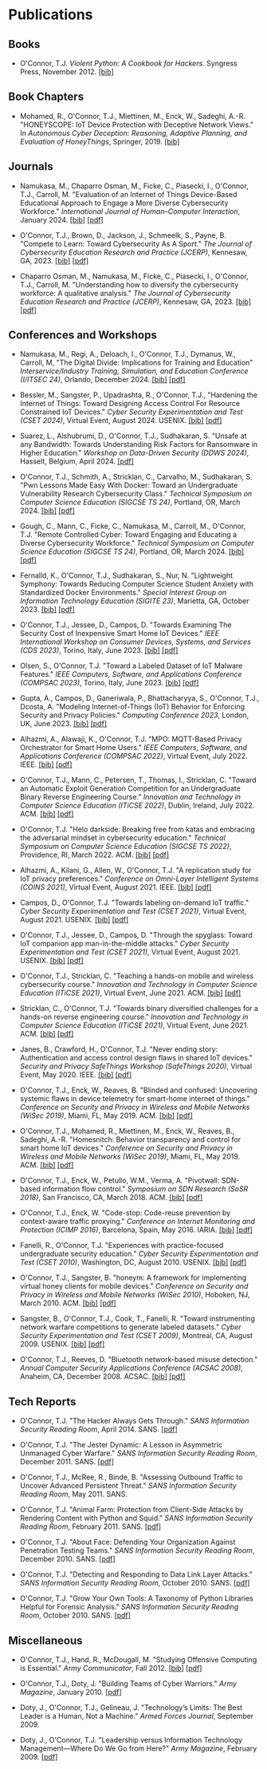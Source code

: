 # Publications
 
## Books

- O'Connor, T.J. *Violent Python: A Cookbook for Hackers.* Syngress Press, November 2012. [[bib]](https://raw.githubusercontent.com/tj-oconnor/Publications/main/bib/oconnor2012violent.bib)

## Book Chapters

- Mohamed, R., O'Connor, T.J., Miettinen, M., Enck, W., Sadeghi, A.-R. "HONEYSCOPE: IoT Device Protection with Deceptive Network Views." In *Autonomous Cyber Deception: Reasoning, Adaptive Planning, and Evaluation of HoneyThings*, Springer, 2019. [[bib]](https://raw.githubusercontent.com/tj-oconnor/Publications/main/bib/mohamed2019honeyscope.bib)

## Journals

- Namukasa, M., Chaparro Osman, M., Ficke, C., Piasecki, I., O'Connor, T.J., Carroll, M. "Evaluation of an Internet of Things Device-Based Educational Approach to Engage a More Diverse Cybersecurity Workforce." *International Journal of Human–Computer Interaction*, January 2024. [[bib]](https://github.com/tj-oconnor/Publications/raw/main/bib/ihjhci24namukasa.bib) [[pdf]](https://github.com/tj-oconnor/Publications/raw/main/pdf/ihjhci24namukasa.pdf)

- O'Connor, T.J., Brown, D., Jackson, J., Schmeelk, S., Payne, B. "Compete to Learn: Toward Cybersecurity As A Sport." *The Journal of Cybersecurity Education Research and Practice (JCERP)*, Kennesaw, GA, 2023. [[bib]](https://raw.githubusercontent.com/tj-oconnor/Publications/main/bib/jcerp2023oconnor.bib) [[pdf]](https://github.com/tj-oconnor/Publications/raw/main/pdf/jcerp2023oconnor.pdf)

- Chaparro Osman, M., Namukasa, M., Ficke, C., Piasecki, I., O'Connor, T.J., Carroll, M. "Understanding how to diversify the cybersecurity workforce: A qualitative analysis." *The Journal of Cybersecurity Education Research and Practice (JCERP)*, Kennesaw, GA, 2023. [[bib]](https://raw.githubusercontent.com/tj-oconnor/Publications/main/bib/jcerp2023osman.bib) [[pdf]](https://github.com/tj-oconnor/Publications/raw/main/pdf/jcerp2023osman.pdf)

## Conferences and Workshops

- Namukasa, M., Regi,  A., Deloach, I., O'Connor, T.J., Dymanus, W., Carroll, M, "The Digital Divide: Implications for Training and Education" *Interservice/Industry Training, Simulation, and Education Conference (I/ITSEC 24)*, Orlando, December 2024. [[bib]](https://raw.githubusercontent.com/tj-oconnor/Publications/main/bib/iitsec2024namukasa.bib) [[pdf]](https://raw.githubusercontent.com/tj-oconnor/Publications/main/pdf/iitsec2024namukasa.pdf)

- Bessler, M., Sangster, P., Upadrashta, R., O'Connor, T.J., "Hardening the Internet of Things: Toward Designing Access
Control For Resource Constrained IoT Devices." *Cyber Security Experimentation and Test (CSET 2024)*, Virtual Event, August 2024. USENIX. [[bib]](https://raw.githubusercontent.com/tj-oconnor/Publications/main/bib/cset2024bessler.bib) [[pdf]](https://raw.githubusercontent.com/tj-oconnor/Publications/main/pdf/cset2024bessler.pdf)


- Suarez, L., Alshubrumi, D., O'Connor, T.J., Sudhakaran, S. "Unsafe at any Bandwidth: Towards Understanding Risk Factors for Ransomware in Higher Education." *Workshop on Data-Driven Security (DDWS 2024)*, Hasselt, Belgium, April 2024. [[pdf]](https://raw.githubusercontent.com/tj-oconnor/Publications/main/pdf/ddsw24suarez.pdf)

- O'Connor, T.J., Schmith, A., Stricklan, C., Carvalho, M., Sudhakaran, S. "Pwn Lessons Made Easy With Docker: Toward an Undergraduate Vulnerability Research Cybersecurity Class." *Technical Symposium on Computer Science Education (SIGCSE TS 24)*, Portland, OR, March 2024. [[bib]](https://raw.githubusercontent.com/tj-oconnor/Publications/main/bib/sigcse24oconnor.bib) [[pdf]](https://raw.githubusercontent.com/tj-oconnor/Publications/main/pdf/sigcse24oconnor.pdf)

- Gough, C., Mann, C., Ficke, C., Namukasa, M., Carroll, M., O'Connor, T.J. "Remote Controlled Cyber: Toward Engaging and Educating a Diverse Cybersecurity Workforce." *Technical Symposium on Computer Science Education (SIGCSE TS 24)*, Portland, OR, March 2024. [[bib]](https://raw.githubusercontent.com/tj-oconnor/Publications/main/bib/sigcse24gough.bib) [[pdf]](https://raw.githubusercontent.com/tj-oconnor/Publications/main/pdf/sigcse24gough.pdf)

- Fernalld, K., O'Connor, T.J., Sudhakaran, S., Nur, N. "Lightweight Symphony: Towards Reducing Computer Science Student Anxiety with Standardized Docker Environments." *Special Interest Group on Information Technology Education (SIGITE 23)*, Marietta, GA, October 2023. [[bib]](https://raw.githubusercontent.com/tj-oconnor/Publications/main/bib/sigite23fernalld.bib) [[pdf]](https://github.com/tj-oconnor/Publications/raw/main/pdf/sigite23fernalld.pdf)

- O'Connor, T.J., Jessee, D., Campos, D. "Towards Examining The Security Cost of Inexpensive Smart Home IoT Devices." *IEEE International Workshop on Consumer Devices, Systems, and Services (CDS 2023)*, Torino, Italy, June 2023. [[bib]](https://raw.githubusercontent.com/tj-oconnor/Publications/main/bib/cdn23oconnor.bib) [[pdf]](https://github.com/tj-oconnor/Publications/raw/main/pdf/cdn23oconnor.pdf)

- Olsen, S., O'Connor, T.J. "Toward a Labeled Dataset of IoT Malware Features." *IEEE Computers, Software, and Applications Conference (COMPSAC 2023)*, Torino, Italy, June 2023. [[bib]](https://raw.githubusercontent.com/tj-oconnor/Publications/main/bib/compsac23olsen.bib) [[pdf]](https://github.com/tj-oconnor/Publications/raw/main/pdf/compsac23olsen.pdf)

- Gupta, A., Campos, D., Ganeriwala, P., Bhattacharyya, S., O'Connor, T.J., Dcosta, A. "Modeling Internet-of-Things (IoT) Behavior for Enforcing Security and Privacy Policies." *Computing Conference 2023*, London, UK, June 2023. [[bib]](https://github.com/tj-oconnor/Publications/raw/main/bib/computing23ganeriwala.bib) [[pdf]](https://github.com/tj-oconnor/Publications/raw/main/pdf/computing2023gupta.pdf)

- Alhazmi, A., Alawaji, K., O'Connor, T.J. "MPO: MQTT-Based Privacy Orchestrator for Smart Home Users." *IEEE Computers, Software, and Applications Conference (COMPSAC 2022)*, Virtual Event, July 2022. IEEE. [[bib]](https://raw.githubusercontent.com/tj-oconnor/Publications/main/bib/compsac2022alhazmi.bib) [[pdf]](https://github.com/tj-oconnor/Publications/raw/main/pdf/compsac22alhazmi.pdf)

- O'Connor, T.J., Mann, C., Petersen, T., Thomas, I., Stricklan, C. "Toward an Automatic Exploit Generation Competition for an Undergraduate Binary Reverse Engineering Course." *Innovation and Technology in Computer Science Education (ITiCSE 2022)*, Dublin, Ireland, July 2022. ACM. [[bib]](https://raw.githubusercontent.com/tj-oconnor/Publications/main/bib/iticse2022oconnor.bib) [[pdf]](https://raw.githubusercontent.com/tj-oconnor/Publications/main/pdf/iticse2022oconnor.pdf)

- O'Connor, T.J. "Helo darkside: Breaking free from katas and embracing the adversarial mindset in cybersecurity education." *Technical Symposium on Computer Science Education (SIGCSE TS 2022)*, Providence, RI, March 2022. ACM. [[bib]](https://raw.githubusercontent.com/tj-oconnor/Publications/main/bib/sigcse2022oconnor.bib) [[pdf]](https://github.com/tj-oconnor/Publications/raw/main/pdf/sigcse22-oconnor.pdf)

- Alhazmi, A., Kilani, G., Allen, W., O'Connor, T.J. "A replication study for IoT privacy preferences." *Conference on Omni-Layer Intelligent Systems (COINS 2021)*, Virtual Event, August 2021. IEEE. [[bib]](https://raw.githubusercontent.com/tj-oconnor/Publications/main/bib/coins2021alhazmi.bib) [[pdf]](https://raw.githubusercontent.com/tj-oconnor/Publications/raw/main/pdf/coins2021alhazmi.pdf)

- Campos, D., O'Connor, T.J. "Towards labeling on-demand IoT traffic." *Cyber Security Experimentation and Test (CSET 2021)*, Virtual Event, August 2021. USENIX. [[bib]](https://raw.githubusercontent.com/tj-oconnor/Publications/main/bib/cset2021campos.bib) [[pdf]](https://raw.githubusercontent.com/tj-oconnor/Publications/raw/main/pdf/cset2021campos.pdf)

- O'Connor, T.J., Jessee, D., Campos, D. "Through the spyglass: Toward IoT companion app man-in-the-middle attacks." *Cyber Security Experimentation and Test (CSET 2021)*, Virtual Event, August 2021. USENIX. [[bib]](https://raw.githubusercontent.com/tj-oconnor/Publications/main/bib/cset2021oconnor.bib) [[pdf]](https://raw.githubusercontent.com/tj-oconnor/Publications/main/pdf/cset2021oconnor.pdf)

- O'Connor, T.J., Stricklan, C. "Teaching a hands-on mobile and wireless cybersecurity course." *Innovation and Technology in Computer Science Education (ITiCSE 2021)*, Virtual Event, June 2021. ACM. [[bib]](https://raw.githubusercontent.com/tj-oconnor/Publications/main/bib/iticse2021oconnor.bib) [[pdf]](https://raw.githubusercontent.com/tj-oconnor/Publications/raw/main/pdf/iticse2021oconnor.pdf)

- Stricklan, C., O'Connor, T.J. "Towards binary diversified challenges for a hands-on reverse engineering course." *Innovation and Technology in Computer Science Education (ITiCSE 2021)*, Virtual Event, June 2021. ACM. [[bib]](https://raw.githubusercontent.com/tj-oconnor/Publications/main/bib/iticse2021stricklan.bib) [[pdf]](https://raw.githubusercontent.com/tj-oconnor/Publications/raw/main/pdf/iticse2021stricklan.pdf)

- Janes, B., Crawford, H., O'Connor, T.J. "Never ending story: Authentication and access control design flaws in shared IoT devices." *Security and Privacy SafeThings Workshop (SafeThings 2020)*, Virtual Event, May 2020. IEEE. [[bib]](https://raw.githubusercontent.com/tj-oconnor/Publications/main/bib/safethings2020janes.bib) [[pdf]](https://raw.githubusercontent.com/tj-oconnor/Publications/main/pdf/safethings2020janes.pdf)

- O'Connor, T.J., Enck, W., Reaves, B. "Blinded and confused: Uncovering systemic flaws in device telemetry for smart-home internet of things." *Conference on Security and Privacy in Wireless and Mobile Networks (WiSec 2019)*, Miami, FL, May 2019. ACM. [[bib]](https://raw.githubusercontent.com/tj-oconnor/Publications/main/bib/wisec2019oconnor1.bib) [[pdf]](https://raw.githubusercontent.com/tj-oconnor/Publications/main/pdf/wisec2019oconnor1.pdf)

- O'Connor, T.J., Mohamed, R., Miettinen, M., Enck, W., Reaves, B., Sadeghi, A.-R. "Homesnitch: Behavior transparency and control for smart home IoT devices." *Conference on Security and Privacy in Wireless and Mobile Networks (WiSec 2019)*, Miami, FL, May 2019. ACM. [[bib]](https://raw.githubusercontent.com/tj-oconnor/Publications/main/bib/wisec2019oconnor2.bib) [[pdf]](https://raw.githubusercontent.com/tj-oconnor/Publications/main/pdf/wisec2019oconnor2.pdf)

- O'Connor, T.J., Enck, W., Petullo, W.M., Verma, A. "Pivotwall: SDN-based information flow control." *Symposium on SDN Research (SoSR 2018)*, San Francisco, CA, March 2018. ACM. [[bib]](https://raw.githubusercontent.com/tj-oconnor/Publications/main/bib/sosr2018oconnor.bib) [[pdf]](https://raw.githubusercontent.com/tj-oconnor/Publications/main/pdf/sosr2018oconnor.pdf)

- O'Connor, T.J., Enck, W. "Code-stop: Code-reuse prevention by context-aware traffic proxying." *Conference on Internet Monitoring and Protection (ICIMP 2016)*, Barcelona, Spain, May 2016. IARIA. [[bib]](https://raw.githubusercontent.com/tj-oconnor/Publications/main/bib/icimp2016oconnor.bib) [[pdf]](https://raw.githubusercontent.com/tj-oconnor/Publications/main/pdf/icimp2016oconnor.pdf)

- Fanelli, R., O'Connor, T.J. "Experiences with practice-focused undergraduate security education." *Cyber Security Experimentation and Test (CSET 2010)*, Washington, DC, August 2010. USENIX. [[bib]](https://raw.githubusercontent.com/tj-oconnor/Publications/main/bib/cse2010fanelli.bib) [[pdf]](https://raw.githubusercontent.com/tj-oconnor/Publications/main/pdf/cset2009fanelli.pdf)

- O'Connor, T.J., Sangster, B. "honeym: A framework for implementing virtual honey clients for mobile devices." *Conference on Security and Privacy in Wireless and Mobile Networks (WiSec 2010)*, Hoboken, NJ, March 2010. ACM. [[bib]](https://raw.githubusercontent.com/tj-oconnor/Publications/main/bib/wisec2010oconnor.bib) [[pdf]](https://raw.githubusercontent.com/tj-oconnor/Publications/main/pdf/wisec2010oconnor.pdf)

- Sangster, B., O'Connor, T.J., Cook, T., Fanelli, R. "Toward instrumenting network warfare competitions to generate labeled datasets." *Cyber Security Experimentation and Test (CSET 2009)*, Montreal, CA, August 2009. USENIX. [[bib]](https://raw.githubusercontent.com/tj-oconnor/Publications/main/bib/cset2009sangster.bib) [[pdf]](https://raw.githubusercontent.com/tj-oconnor/Publications/main/pdf/cset2009sangster.pdf)

- O'Connor, T.J., Reeves, D. "Bluetooth network-based misuse detection." *Annual Computer Security Applications Conference (ACSAC 2008)*, Anaheim, CA, December 2008. ACSAC. [[bib]](https://raw.githubusercontent.com/tj-oconnor/Publications/main/bib/acsac2008oconnor.bib) [[pdf]](https://raw.githubusercontent.com/tj-oconnor/Publications/main/pdf/acsac2008oconnor.pdf)

## Tech Reports

- O'Connor, T.J. "The Hacker Always Gets Through." *SANS Information Security Reading Room*, April 2014. SANS. [[pdf]](https://raw.githubusercontent.com/tj-oconnor/Publications/main/pdf/sans14oconnor-H.pdf)

- O'Connor, T.J. "The Jester Dynamic: A Lesson in Asymmetric Unmanaged Cyber Warfare." *SANS Information Security Reading Room*, December 2011. SANS. [[pdf]](https://raw.githubusercontent.com/tj-oconnor/Publications/main/pdf/sans11oconnor-J.pdf)

- O'Connor, T.J., McRee, R., Binde, B. "Assessing Outbound Traffic to Uncover Advanced Persistent Threat." *SANS Information Security Reading Room*, May 2011. SANS. 

- O'Connor, T.J. "Animal Farm: Protection from Client-Side Attacks by Rendering Content with Python and Squid." *SANS Information Security Reading Room*, February 2011. SANS. [[pdf]](https://raw.githubusercontent.com/tj-oconnor/Publications/main/pdf/sans11oconnor-A.pdf)

- O'Connor, T.J. "About Face: Defending Your Organization Against Penetration Testing Teams." *SANS Information Security Reading Room*, December 2010. SANS. [[pdf]](https://raw.githubusercontent.com/tj-oconnor/Publications/main/pdf/sans10oconnor-A.pdf)

- O'Connor, T.J. "Detecting and Responding to Data Link Layer Attacks." *SANS Information Security Reading Room*, October 2010. SANS. [[pdf]](https://raw.githubusercontent.com/tj-oconnor/Publications/main/pdf/sans10oconnor-D.pdf)

- O'Connor, T.J. "Grow Your Own Tools: A Taxonomy of Python Libraries Helpful for Forensic Analysis." *SANS Information Security Reading Room*, October 2010. SANS. [[pdf]](https://raw.githubusercontent.com/tj-oconnor/Publications/main/pdf/sans10oconnor-F.pdf)

## Miscellaneous

- O'Connor, T.J., Hand, R., McDougall, M. "Studying Offensive Computing is Essential." *Army Communicator*, Fall 2012. [[bib]](https://raw.githubusercontent.com/tj-oconnor/Publications/main/bib/comm2012oconnor.bib) [[pdf]](https://raw.githubusercontent.com/tj-oconnor/Publications/main/pdf/comm2012oconnor.pdf)

- O'Connor, T.J., Doty, J. "Building Teams of Cyber Warriors." *Army Magazine*, January 2010. [[pdf]](https://raw.githubusercontent.com/tj-oconnor/Publications/main/pdf/army2010doty.pdf)

- Doty, J., O'Connor, T.J., Gelineau, J. "Technology’s Limits: The Best Leader is a Human, Not a Machine." *Armed Forces Journal*, September 2009.

- Doty, J., O'Connor, T.J. "Leadership versus Information Technology Management—Where Do We Go from Here?" *Army Magazine*, February 2009. [[pdf]](https://raw.githubusercontent.com/tj-oconnor/Publications/main/pdf/army2009doty.pdf)

